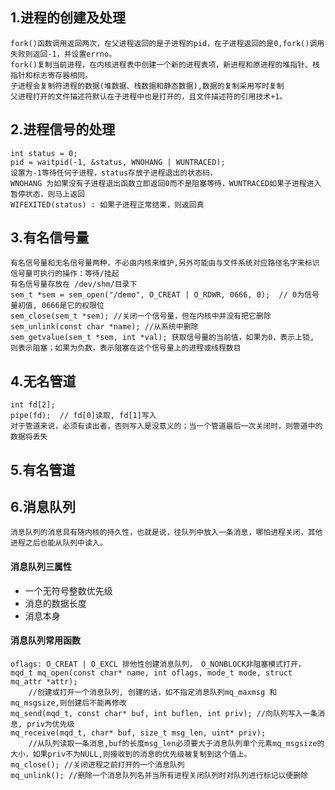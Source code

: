 ## 1.进程的创建及处理
	fork()函数调用返回两次，在父进程返回的是子进程的pid，在子进程返回的是0,fork()调用失败则返回-1，并设置errno。
	fork()复制当前进程，在内核进程表中创建一个新的进程表项，新进程和原进程的堆指针、栈指针和标志寄存器相同。
	子进程会复制符进程的数据(堆数据、栈数据和静态数据),数据的复制采用写时复制
	父进程打开的文件描述符默认在子进程中也是打开的，且文件描述符的引用技术+1。
	
## 2.进程信号的处理
	int status = 0;
	pid = waitpid(-1, &status, WNOHANG | WUNTRACED);
	设置为-1等待任何子进程，status存放子进程退出的状态码，
	WNOHANG 为如果没有子进程退出函数立即返回0而不是阻塞等待，WUNTRACED如果子进程进入暂停状态，则马上返回
	WIFEXITED(status) : 如果子进程正常结束，则返回真

## 3.有名信号量
	有名信号量和无名信号量两种，不必由内核来维护,另外可能由与文件系统对应路径名字来标识
	信号量可执行的操作：等待/挂起
	有名信号量存放在 /dev/shm/目录下
	sem_t *sem = sem_open("/demo", O_CREAT | O_RDWR, 0666, 0);  // 0为信号量初值, 0666是它的权限位
	sem_close(sem_t *sem); //关闭一个信号量，但在内核中并没有把它删除
	sem_unlink(const char *name); //从系统中删除
	sem_getvalue(sem_t *sem, int *val); 获取信号量的当前值，如果为0，表示上锁, 则表示阻塞；如果为负数，表示阻塞在这个信号量上的进程或线程数目

## 4.无名管道
	int fd[2];
	pipe(fd);  // fd[0]读取, fd[1]写入
	对于管道来说，必须有读出者，否则写入是没意义的；当一个管道最后一次关闭时，则管道中的数据将丢失

## 5.有名管道


## 6.消息队列
	消息队列的消息具有随内核的持久性，也就是说，往队列中放入一条消息，哪怕进程关闭，其他进程之后也能从队列中读入。
#### 消息队列三属性
+ 一个无符号整数优先级
+ 消息的数据长度
+ 消息本身
#### 消息队列常用函数
	oflags: O_CREAT | O_EXCL 排他性创建消息队列， O_NONBLOCK非阻塞模式打开，
	mqd_t mq_open(const char* name, int oflags, mode_t mode, struct mq_attr *attr); 
		//创建或打开一个消息队列, 创建的话，如不指定消息队列mq_maxmsg 和 mq_msgsize,则创建后不能再修改
	mq_send(mqd_t, const char* buf, int buflen, int priv); //向队列写入一条消息, priv为优先级
	mq_receive(mqd_t, char* buf, size_t msg_len, uint* priv); 
		//从队列读取一条消息,buf的长度msg_len必须要大于消息队列单个元素mq_msgsize的大小，如果priv不为NULL,则接收到的消息的优先级被复制到这个值上。
	mq_close(); //关闭进程之前打开的一个消息队列
	mq_unlink(); //删除一个消息队列名并当所有进程关闭队列时对队列进行标记以便删除

